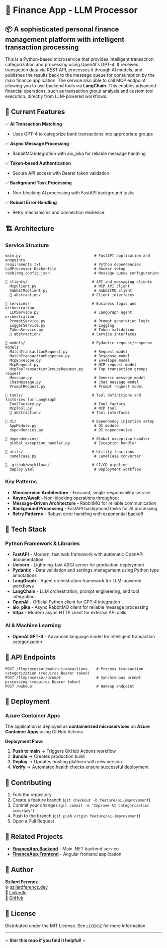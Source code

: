 # 💼 Finance App - LLM Processor

## 📦 A sophisticated personal finance management platform with intelligent transaction processing

This is a Python-based microservice that provides intelligent transaction categorization and processing using OpenAI's GPT-4. It receives transaction data via REST API, processes it through AI models, and publishes the results back to the message queue for consumption by the main finance application. The service also able to call MCP endpoint allowing you to use backend tools via **LangChain**. This enables advanced financial operations, such as transaction group analysis and custom tool execution, directly from LLM-powered workflows.

## 🎯 Current Features

✅ **AI Transaction Matching** 
  - Uses GPT-4 to categorize bank transactions into appropriate groups

✅ **Async Message Processing** 
  - RabbitMQ integration with aio_pika for reliable message handling  

✅ **Token-based Authentication**
  - Secure API access with Bearer token validation

✅ **Background Task Processing**
  - Non-blocking AI processing with FastAPI background tasks  

✅ **Robust Error Handling** 
  - Retry mechanisms and connection resilience

## 🏗️ Architecture

### **Service Structure**

```
main.py                                 # FastAPI application and endpoints
requirements.txt                        # Python dependencies
LLMProcessor.Dockerfile                 # Docker setup
rabbitmq_config.json                    # Message queue configuration

📁 clients/                             # API and messaging clients
  McpClient.py                          # MCP API client
  RabbitMqClient.py                     # RabbitMQ client
  📁 abstraction/                       # Client interfaces

📁 services/                            # Business logic and orchestration
  LLMService.py                         # LangGraph agent orchestration
  PromptService.py                      # Prompt generation logic
  LoggerService.py                      # Logging
  TokenService.py                       # Token validation
  📁 abstraction/                       # Service interfaces

📁 models/                              # Pydantic request/response models
  MatchTransactionRequest.py            # Request model
  MatchTransactionResponse.py           # Response model
  McpEnvelope.py                        # Envelope model
  McpRequest.py                         # MCP request model
  McpTopTransactionGroupsRequest.py     # Top transaction groups request
  Message.py                            # Generic message model
  ChatMessage.py                        # Chat message model
  PromptRequest.py                      # Prompt request model

📁 tools/                               # Tool definitions and factories for LangGraph
  ToolFactory.py                        # Tool factory
  McpTool.py                            # MCP tool
  📁 abstraction/                       # Tool interfaces

📁 di/                                  # Dependency injection setup
  AppModule.py                          # DI module
  dependencies.py                       # DI dependencies

📁 dependencies/                        # Global exception handler
  global_exception_handler.py           # Exception handler

📁 utils/                               # Utility functions
  camelcase.py                          # CamelCase converter

📁 .github/workflows/                   # CI/CD pipeline
  deploy.yaml                           # Deployment workflow
```

### **Key Patterns**

- **Microservice Architecture** - Focused, single-responsibility service
- **Async/Await** - Non-blocking operations throughout
- **Message-Driven Architecture** - RabbitMQ for reliable communication
- **Background Processing** - FastAPI background tasks for AI processing
- **Retry Patterns** - Robust error handling with exponential backoff

## 🚀 Tech Stack

### **Python Framework & Libraries**

- **FastAPI** - Modern, fast web framework with automatic OpenAPI documentation
- **Uvicorn** - Lightning-fast ASGI server for production deployment
- **Pydantic** - Data validation and settings management using Python type annotations
- **LangGraph** - Agent orchestration framework for LLM-powered workflows
- **LangChain** - LLM orchestration, prompt engineering, and tool integration
- **OpenAI** - Official Python client for GPT-4 integration
- **aio_pika** - Async RabbitMQ client for reliable message processing
- **httpx** - Modern async HTTP client for external API calls

### **AI & Machine Learning**

- **OpenAI GPT-4** - Advanced language model for intelligent transaction categorization

## 🔧 API Endpoints

```http
POST /llmprocessor/match-transactions    # Process transaction categorization (requires Bearer token)
POST /llmprocessor/prompt                # Synchronous prompt processing (requires Bearer token)
POST /wakeup                             # Wakeup endpoint
```

## 🚀 Deployment

### **Azure Container Apps**

The application is deployed as **containerized microservices** on **Azure Container Apps** using GitHub Actions.

**Deployment Flow:**

1. **Push to main** → Triggers GitHub Actions workflow
2. **Bundle** → Creates production build
3. **Deploy** → Updates hosting platform with new version
4. **Verify** → Automated health checks ensure successful deployment

## 🤝 Contributing

1. Fork the repository
2. Create a feature branch (`git checkout -b feature/ai-improvement`)
3. Commit your changes (`git commit -m 'Improve AI categorization accuracy'`)
4. Push to the branch (`git push origin feature/ai-improvement`)
5. Open a Pull Request

## 🔗 Related Projects

- **[FinanceApp.Backend](https://github.com/Sziszka90/FinanceApp.Backend)** - Main .NET backend service
- **[FinanceApp.Frontend](https://github.com/Sziszka90/FinanceApp.Frontend)** - Angular frontend application

## 👤 Author

**Szilard Ferencz**  
🌐 [szilardferencz.dev](https://www.szilardferencz.dev)  
💼 [LinkedIn](https://www.linkedin.com/in/szilard-ferencz/)  
🐙 [GitHub](https://github.com/Sziszka90)

## 📄 License

Distributed under the MIT License. See `LICENSE` for more information.

---

⭐ **Star this repo if you find it helpful!** ⭐
